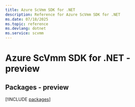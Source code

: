 ```yaml
---
title: Azure ScVmm SDK for .NET
description: Reference for Azure ScVmm SDK for .NET
ms.date: 07/18/2025
ms.topic: reference
ms.devlang: dotnet
ms.service: scvmm
---
```

# Azure ScVmm SDK for .NET - preview
## Packages - preview
[!INCLUDE [packages](scvmm-index.md)]